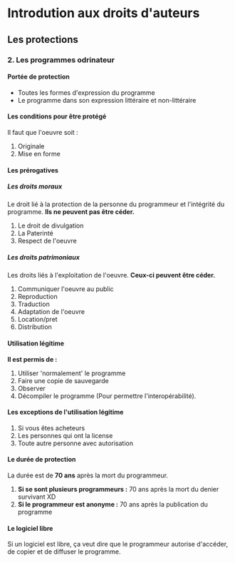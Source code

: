 # Introdution aux droits d'auteurs 

## Les protections

### 2. Les programmes odrinateur

#### Portée de protection

* Toutes les formes d'expression du programme 
* Le programme dans son expression littéraire et non-littéraire

#### Les conditions pour être protégé

Il faut que l'oeuvre soit :
1. Originale
1. Mise en forme

#### Les prérogatives

##### Les droits moraux

Le droit lié à la protection de la personne du programmeur et l'intégrité du programme. **Ils ne peuvent pas être céder.**  
1. Le droit de divulgation
1. La Paterinté
1. Respect de l'oeuvre

##### Les droits patrimoniaux

Les droits liés à l'exploitation de l'oeuvre. **Ceux-ci peuvent être céder.**

1. Communiquer l'oeuvre au public
1. Reproduction
1. Traduction
1. Adaptation de l'oeuvre
1. Location/pret
1. Distribution

#### Utilisation légitime

**Il est permis de :**
1. Utiliser 'normalement' le programme
1. Faire une copie de sauvegarde
1. Observer
1. Décompiler le programme (Pour permettre l'interopérabilité).

#### Les exceptions de l'utilisation légitime

1. Si vous êtes acheteurs
1. Les personnes qui ont la license
1. Toute autre personne avec autorisation

#### Le durée de protection

La durée est de **70 ans** après la mort du programmeur.

1. **Si se sont plusieurs programmeurs :** 70 ans après la mort du denier survivant XD
1. **Si le programmeur est anonyme :** 70 ans après la publication du programme

#### Le logiciel libre

Si un logiciel est libre, ça veut dire que le programmeur autorise d'accéder, de copier et de diffuser le programme.

 